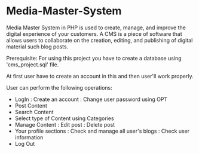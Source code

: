 # Media-Master-System
Media Master System  in PHP is used to create, manage, and improve the digital experience of your customers. A CMS is a piece of software that allows users to collaborate on the creation, editing, and publishing of digital material such blog posts.

Prerequisite:
For using this project you have to create a database using 'cms_project.sql' file.

At first user have to create an account in this and then user'll work properly.

User can perform the following operations:
- LogIn
    : Create an account
    : Change user password using OPT
- Post Content
- Search Content
- Select type of Content using Categories
- Manage Content
    : Edit post
    : Delete post
- Your profile sections
    : Check and manage all user's blogs
    : Check user information
- Log Out

